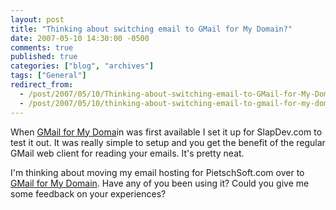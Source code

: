 ```yaml
---
layout: post
title: "Thinking about switching email to GMail for My Domain?"
date: 2007-05-10 14:30:00 -0500
comments: true
published: true
categories: ["blog", "archives"]
tags: ["General"]
redirect_from: 
  - /post/2007/05/10/Thinking-about-switching-email-to-GMail-for-My-Domain
  - /post/2007/05/10/thinking-about-switching-email-to-gmail-for-my-domain
---
```

<!-- more -->
<P>When <A href="http://www.google.com/a/smallbiz/">GMail for My Doma</A>in was first available I set it up for SlapDev.com to test it out. It was really simple to setup&nbsp;and you get the benefit of the regular GMail web client for reading your emails. It's pretty neat.</P>
<P>I'm thinking about moving my email hosting for PietschSoft.com over to <A href="http://www.google.com/a/smallbiz/">GMail for My Domain</A>. Have any of you been using it? Could you give me some feedback on your experiences?</P>
